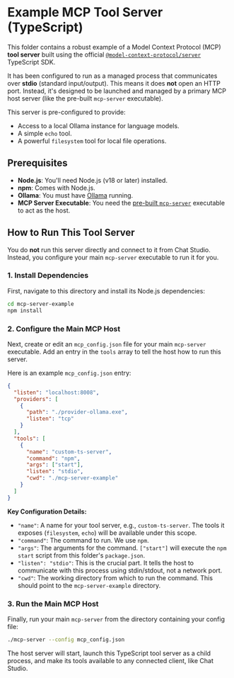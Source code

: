 # Example MCP Tool Server (TypeScript)

This folder contains a robust example of a Model Context Protocol (MCP) **tool server** built using the official [`@model-context-protocol/server`](https://github.com/model-context-protocol/typescript-sdk) TypeScript SDK.

It has been configured to run as a managed process that communicates over **stdio** (standard input/output). This means it does **not** open an HTTP port. Instead, it's designed to be launched and managed by a primary MCP host server (like the pre-built `mcp-server` executable).

This server is pre-configured to provide:
- Access to a local Ollama instance for language models.
- A simple `echo` tool.
- A powerful `filesystem` tool for local file operations.

## Prerequisites

- **Node.js**: You'll need Node.js (v18 or later) installed.
- **npm**: Comes with Node.js.
- **Ollama**: You must have [Ollama](https://ollama.com/) running.
- **MCP Server Executable**: You need the [pre-built `mcp-server`](https://github.com/model-context-protocol/mcp/releases) executable to act as the host.

## How to Run This Tool Server

You do **not** run this server directly and connect to it from Chat Studio. Instead, you configure your main `mcp-server` executable to run it for you.

### 1. Install Dependencies

First, navigate to this directory and install its Node.js dependencies:
```bash
cd mcp-server-example
npm install
```

### 2. Configure the Main MCP Host

Next, create or edit an `mcp_config.json` file for your main `mcp-server` executable. Add an entry in the `tools` array to tell the host how to run this server.

Here is an example `mcp_config.json` entry:
```json
{
  "listen": "localhost:8008",
  "providers": [
    {
      "path": "./provider-ollama.exe",
      "listen": "tcp"
    }
  ],
  "tools": [
    {
      "name": "custom-ts-server",
      "command": "npm",
      "args": ["start"],
      "listen": "stdio",
      "cwd": "./mcp-server-example"
    }
  ]
}
```
**Key Configuration Details:**
-   `"name"`: A name for your tool server, e.g., `custom-ts-server`. The tools it exposes (`filesystem`, `echo`) will be available under this scope.
-   `"command"`: The command to run. We use `npm`.
-   `"args"`: The arguments for the command. `["start"]` will execute the `npm start` script from this folder's `package.json`.
-   `"listen": "stdio"`: This is the crucial part. It tells the host to communicate with this process using stdin/stdout, not a network port.
-   `"cwd"`: The working directory from which to run the command. This should point to the `mcp-server-example` directory.

### 3. Run the Main MCP Host

Finally, run your main `mcp-server` from the directory containing your config file:

```bash
./mcp-server --config mcp_config.json
```

The host server will start, launch this TypeScript tool server as a child process, and make its tools available to any connected client, like Chat Studio.
